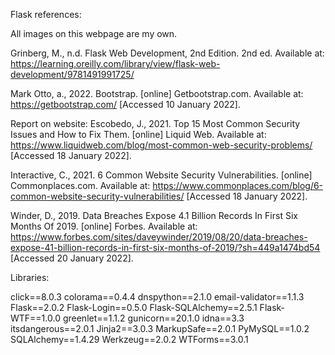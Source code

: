 Flask references:

All images on this webpage are my own.

Grinberg, M., n.d. Flask Web Development, 2nd Edition. 2nd ed. Available at: https://learning.oreilly.com/library/view/flask-web-development/9781491991725/

Mark Otto, a., 2022. Bootstrap. [online] Getbootstrap.com. Available at: <https://getbootstrap.com/> [Accessed 10 January 2022].

Report on website:
Escobedo, J., 2021. Top 15 Most Common Security Issues and How to Fix Them. [online] Liquid Web. Available at: <https://www.liquidweb.com/blog/most-common-web-security-problems/> [Accessed 18 January 2022].

Interactive, C., 2021. 6 Common Website Security Vulnerabilities. [online] Commonplaces.com. Available at: <https://www.commonplaces.com/blog/6-common-website-security-vulnerabilities/> [Accessed 18 January 2022].

Winder, D., 2019. Data Breaches Expose 4.1 Billion Records In First Six Months Of 2019. [online] Forbes. Available at: <https://www.forbes.com/sites/daveywinder/2019/08/20/data-breaches-expose-41-billion-records-in-first-six-months-of-2019/?sh=449a1474bd54> [Accessed 20 January 2022].

Libraries:

click==8.0.3
colorama==0.4.4
dnspython==2.1.0
email-validator==1.1.3
Flask==2.0.2
Flask-Login==0.5.0
Flask-SQLAlchemy==2.5.1
Flask-WTF==1.0.0
greenlet==1.1.2
gunicorn==20.1.0
idna==3.3
itsdangerous==2.0.1
Jinja2==3.0.3
MarkupSafe==2.0.1
PyMySQL==1.0.2
SQLAlchemy==1.4.29
Werkzeug==2.0.2
WTForms==3.0.1
